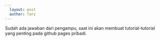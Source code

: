 ```yaml
---
  layout: post
  author: farz
---
```


Sudah ada jawaban dari pengampu, saat ini akan membuat tutorial-tutorial yang penting pada github pages pribadi.
